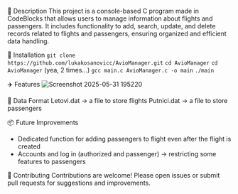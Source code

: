 📖 Description
This project is a console-based C program made in CodeBlocks that allows users to manage information about flights and passengers. It includes functionality to add, search, update, and delete records related to flights and passengers, ensuring organized and efficient data handling.

🚀 Installation
`git clone https://github.com/lukakosanovicc/AvioManager.git`
`cd AvioManager`
`cd AvioManager` (yea, 2 times...)
`gcc main.c AvioManager.c -o main`
`./main`

✈️ Features
![Screenshot 2025-05-31 195220](https://github.com/user-attachments/assets/f80c21d9-b9be-48c0-b4bd-eef3f9c4d745)

📝 Data Format
Letovi.dat -> a file to store flights
Putnici.dat -> a file to store passengers

📦 Future Improvements
- Dedicated function for adding passengers to flight even after the flight is created
- Accounts and log in (authorized and passenger) -> restricting some features to passengers

🤝 Contributing
Contributions are welcome! Please open issues or submit pull requests for suggestions and improvements.
